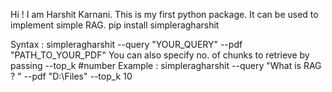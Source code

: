 Hi ! I am Harshit Karnani.
This is my first python package. It can be used to implement simple RAG.
pip install simpleragharshit

Syntax : simpleragharshit --query "YOUR_QUERY" --pdf "PATH_TO_YOUR_PDF"
You can also specify no. of chunks to retrieve by passing --top_k #number
Example : simpleragharshit --query "What is RAG ? " --pdf "D:\Files" --top_k 10

